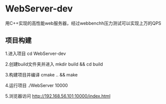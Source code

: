 # WebServer-dev

用C++实现的高性能web服务器，经过webbenchh压力测试可以实现上万的QPS

## 项目构建

1.进入项目
cd WebServer-dev

2.创建build文件夹并进入
mkdir build && cd build

3.构建项目并编译
cmake .. && make

4.运行项目
./WebServer 10000

5.浏览器访问
http://192.168.56.101:10000/index.html



